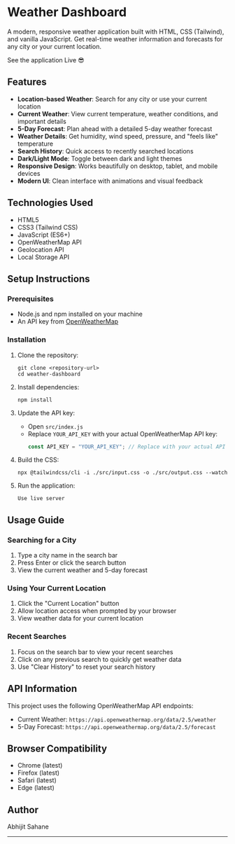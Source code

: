 # Weather Dashboard

A modern, responsive weather application built with HTML, CSS (Tailwind), and vanilla JavaScript. Get real-time weather information and forecasts for any city or your current location.

See the application Live 😎

## Features

- **Location-based Weather**: Search for any city or use your current location
- **Current Weather**: View current temperature, weather conditions, and important details
- **5-Day Forecast**: Plan ahead with a detailed 5-day weather forecast
- **Weather Details**: Get humidity, wind speed, pressure, and "feels like" temperature
- **Search History**: Quick access to recently searched locations
- **Dark/Light Mode**: Toggle between dark and light themes
- **Responsive Design**: Works beautifully on desktop, tablet, and mobile devices
- **Modern UI**: Clean interface with animations and visual feedback

## Technologies Used

- HTML5
- CSS3 (Tailwind CSS)
- JavaScript (ES6+)
- OpenWeatherMap API
- Geolocation API
- Local Storage API

## Setup Instructions

### Prerequisites

- Node.js and npm installed on your machine
- An API key from [OpenWeatherMap](https://openweathermap.org/api)

### Installation

1. Clone the repository:

   ```
   git clone <repository-url>
   cd weather-dashboard
   ```

2. Install dependencies:

   ```
   npm install
   ```

3. Update the API key:

   - Open `src/index.js`
   - Replace `YOUR_API_KEY` with your actual OpenWeatherMap API key:
     ```javascript
     const API_KEY = "YOUR_API_KEY"; // Replace with your actual API key
     ```

4. Build the CSS:

   ```
   npx @tailwindcss/cli -i ./src/input.css -o ./src/output.css --watch

   ```

5. Run the application:

   ```
   Use live server

   ```

## Usage Guide

### Searching for a City

1. Type a city name in the search bar
2. Press Enter or click the search button
3. View the current weather and 5-day forecast

### Using Your Current Location

1. Click the "Current Location" button
2. Allow location access when prompted by your browser
3. View weather data for your current location

### Recent Searches

1. Focus on the search bar to view your recent searches
2. Click on any previous search to quickly get weather data
3. Use "Clear History" to reset your search history

## API Information

This project uses the following OpenWeatherMap API endpoints:

- Current Weather: `https://api.openweathermap.org/data/2.5/weather`
- 5-Day Forecast: `https://api.openweathermap.org/data/2.5/forecast`

## Browser Compatibility

- Chrome (latest)
- Firefox (latest)
- Safari (latest)
- Edge (latest)

## Author

Abhijit Sahane

---
